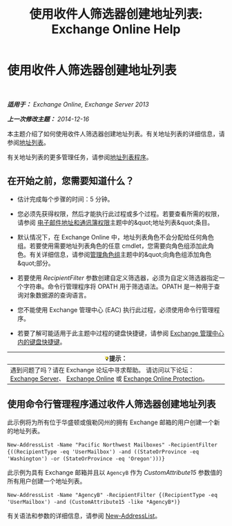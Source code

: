 ﻿---
title: '使用收件人筛选器创建地址列表: Exchange Online Help'
TOCTitle: 使用收件人筛选器创建地址列表
ms:assetid: 8eabea64-97c6-40af-b61c-9b6a125cbdf1
ms:mtpsurl: https://technet.microsoft.com/zh-cn/library/Bb123718(v=EXCHG.150)
ms:contentKeyID: 50491155
ms.date: 05/23/2018
mtps_version: v=EXCHG.150
ms.translationtype: MT
---

# 使用收件人筛选器创建地址列表

 

_**适用于：** Exchange Online, Exchange Server 2013_

_**上一次修改主题：** 2014-12-16_

本主题介绍了如何使用收件人筛选器创建地址列表。有关地址列表的详细信息，请参阅[地址列表](address-lists-exchange-2013-help.md)。

有关地址列表的更多管理任务，请参阅[地址列表程序](address-list-procedures-exchange-2013-help.md)。

## 在开始之前，您需要知道什么？

  - 估计完成每个步骤的时间：5 分钟。

  - 您必须先获得权限，然后才能执行此过程或多个过程。若要查看所需的权限，请参阅 [电子邮件地址和通讯簿权限](email-address-and-address-book-permissions-exchange-2013-help.md)主题中的\&quot;地址列表\&quot;条目。

  - 默认情况下，在 Exchange Online 中，地址列表角色不会分配给任何角色组。若要使用需要地址列表角色的任意 cmdlet，您需要向角色组添加此角色。有关详细信息，请参阅[管理角色组](manage-role-groups-exchange-2013-help.md)主题中的\&quot;向角色组添加角色\&quot;部分。

  - 若要使用 *RecipientFilter* 参数创建自定义筛选器，必须为自定义筛选器指定一个字符串。命令行管理程序将 OPATH 用于筛选语法。OPATH 是一种用于查询对象数据源的查询语言。

  - 您不能使用 Exchange 管理中心 (EAC) 执行此过程，必须使用命令行管理程序。

  - 若要了解可能适用于此主题中过程的键盘快捷键，请参阅 [Exchange 管理中心内的键盘快捷键](keyboard-shortcuts-in-the-exchange-admin-center-exchange-online-protection-help.md)。

<table>
<thead>
<tr class="header">
<th><img src="images/Bb124558.tip(EXCHG.150).gif" title="提示" alt="提示" />提示：</th>
</tr>
</thead>
<tbody>
<tr class="odd">
<td>遇到问题了吗？请在 Exchange 论坛中寻求帮助。 请访问以下论坛：<a href="https://go.microsoft.com/fwlink/p/?linkid=60612">Exchange Server</a>、 <a href="https://go.microsoft.com/fwlink/p/?linkid=267542">Exchange Online</a> 或 <a href="https://go.microsoft.com/fwlink/p/?linkid=285351">Exchange Online Protection</a>。</td>
</tr>
</tbody>
</table>


## 使用命令行管理程序通过收件人筛选器创建地址列表

此示例将为所有位于华盛顿或俄勒冈州的拥有 Exchange 邮箱的用户创建一个新的地址列表。

    New-AddressList -Name "Pacific Northwest Mailboxes" -RecipientFilter {((RecipientType -eq 'UserMailbox') -and ((StateOrProvince -eq 'Washington') -or (StateOrProvince -eq 'Oregon')))}

此示例为具有 Exchange 邮箱并且以 `AgencyB` 作为 *CustomAttribute15* 参数值的所有用户创建一个地址列表。

    New-AddressList -Name "AgencyB" -RecipientFilter {(RecipientType -eq 'UserMailbox') -and (CustomAttribute15 -like *AgencyB*)}

有关语法和参数的详细信息，请参阅 [New-AddressList](https://technet.microsoft.com/zh-cn/library/aa996912\(v=exchg.150\))。

